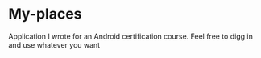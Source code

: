 My-places
=========

Application I wrote for an Android certification course. Feel free to digg in and use whatever you want